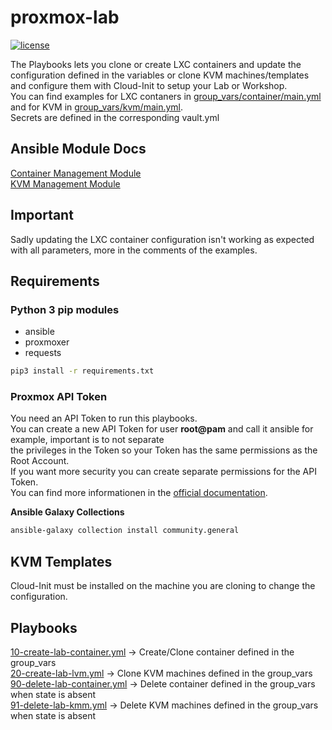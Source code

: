 # proxmox-lab
[![license](https://img.shields.io/github/license/pkretzer/proxmox-lab)](https://github.com/pkretzer/proxmox-lab/blob/main/LICENSE)

The Playbooks lets you clone or create LXC containers and update the configuration defined in the variables or clone KVM machines/templates and configure them with Cloud-Init to setup your Lab or Workshop.  
You can find examples for LXC contaners in [group_vars/container/main.yml](group_vars/container/main.yml) and for KVM in [group_vars/kvm/main.yml](group_vars/kvm/main.yml).  
Secrets are defined in the corresponding vault.yml  

## Ansible Module Docs
[Container Management Module](https://docs.ansible.com/ansible/latest/collections/community/general/proxmox_module.html)  
[KVM Management Module](https://docs.ansible.com/ansible/latest/collections/community/general/proxmox_kvm_module.html#ansible-collections-community-general-proxmox-kvm-module)  

## Important
Sadly updating the LXC container configuration isn't working as expected with all parameters, more in the comments of the examples.

## Requirements
### Python 3 pip modules
- ansible
- proxmoxer
- requests
~~~bash
pip3 install -r requirements.txt
~~~

### Proxmox API Token
You need an API Token to run this playbooks.  
You can create a new API Token for user **root@pam** and call it ansible for example, important is to not separate  
the privileges in the Token so your Token has the same permissions as the Root Account.  
If you want more security you can create separate permissions for the API Token.  
You can find more informationen in the [official documentation](https://pve.proxmox.com/pve-docs/chapter-pveum.html#pveum_tokens).

**Ansible Galaxy Collections**
~~~bash
ansible-galaxy collection install community.general
~~~

## KVM Templates
Cloud-Init must be installed on the machine you are cloning to change the configuration.  

## Playbooks
[10-create-lab-container.yml](10-create-lab-container.yml) -> Create/Clone container defined in the group_vars  
[20-create-lab-lvm.yml](20-create-lab-lvm.yml) -> Clone KVM machines defined in the group_vars  
[90-delete-lab-container.yml](90-delete-lab-container.yml) -> Delete container defined in the group_vars  when state is absent  
[91-delete-lab-kmm.yml](91-delete-lab-kmm.yml) -> Delete KVM machines defined in the group_vars  when state is absent  